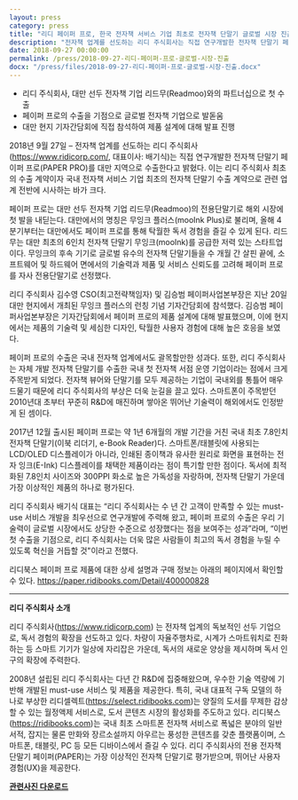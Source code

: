 ```yaml
---
layout: press
category: press
title: "리디 페이퍼 프로, 한국 전자책 서비스 기업 최초로 전자책 단말기 글로벌 시장 진출"
description: "전자책 업계를 선도하는 리디 주식회사는 직접 연구개발한 전자책 단말기 페이퍼 프로(PAPER PRO)를 대만 지역으로 수출한다고 밝혔다. "
date: 2018-09-27 00:00:00
permalink: /press/2018-09-27-리디-페이퍼-프로-글로벌-시장-진출
docx: "/press/files/2018-09-27-리디-페이퍼-프로-글로벌-시장-진출.docx"
---
```


- 리디 주식회사, 대만 선두 전자책 기업 리드무(Readmoo)와의 파트너십으로 첫 수출
- 페이퍼 프로의 수출을 기점으로 글로벌 전자책 기업으로 발돋움
- 대만 현지 기자간담회에 직접 참석하여 제품 설계에 대해 발표 진행

2018년 9월 27일 – 전자책 업계를 선도하는 리디 주식회사(https://www.ridicorp.com/, 대표이사: 배기식)는 직접 연구개발한 전자책 단말기 페이퍼 프로(PAPER PRO)를 대만 지역으로 수출한다고 밝혔다. 이는 리디 주식회사 최초의 수출 계약이자 국내 전자책 서비스 기업 최초의 전자책 단말기 수출 계약으로 관련 업계 전반에 시사하는 바가 크다.

페이퍼 프로는 대만 선두 전자책 기업 리드무(Readmoo)의 전용단말기로 해외 시장에 첫 발을 내딛는다. 대만에서의 명칭은 무잉크 플러스(mooInk Plus)로 불리며, 올해 4분기부터는 대만에서도 페이퍼 프로를 통해 탁월한 독서 경험을 즐길 수 있게 된다. 리드무는 대만 최초의 6인치 전자책 단말기 무잉크(mooInk)를 공급한 저력 있는 스타트업이다. 무잉크의 후속 기기로 글로벌 유수의 전자책 단말기들을 수 개월 간 살핀 끝에, 소프트웨어 및 하드웨어 면에서의 기술력과 제품 및 서비스 신뢰도를 고려해 페이퍼 프로를 자사 전용단말기로 선정했다.

리디 주식회사 김수영 CSO(최고전략책임자) 및 김승범 페이퍼사업본부장은 지난 20일 대만 현지에서 개최된 무잉크 플러스의 런칭 기념 기자간담회에 참석했다. 김승범 페이퍼사업본부장은 기자간담회에서 페이퍼 프로의 제품 설계에 대해 발표했으며, 이에 현지에서는 제품의 기술력 및 세심한 디자인, 탁월한 사용자 경험에 대해 높은 호응을 보였다.

페이퍼 프로의 수출은 국내 전자책 업계에서도 괄목할만한 성과다. 또한, 리디 주식회사는 자체 개발 전자책 단말기를 수출한 국내 첫 전자책 서점 운영 기업이라는 점에서 크게 주목받게 되었다. 전자책 뷰어와 단말기를 모두 제공하는 기업이 국내외를 통틀어 매우 드물기 때문에 리디 주식회사의 부상은 더욱 눈길을 끌고 있다. 스마트폰이 주목받던 2010년대 초부터 꾸준히 R&D에 매진하며 쌓아온 뛰어난 기술력이 해외에서도 인정받게 된 셈이다.

2017년 12월 출시된 페이퍼 프로는 약 1년 6개월의 개발 기간을 거친 국내 최초 7.8인치 전자책 단말기(이북 리더기, e-Book Reader)다. 스마트폰/태블릿에 사용되는 LCD/OLED 디스플레이가 아니라, 인쇄된 종이책과 유사한 원리로 화면을 표현하는 전자 잉크(E-Ink) 디스플레이를 채택한 제품이라는 점이 특기할 만한 점이다. 독서에 최적화된 7.8인치 사이즈와 300PPI 화소로 높은 가독성을 자랑하며, 전자책 단말기 가운데 가장 이상적인 제품의 하나로 평가된다.

리디 주식회사 배기식 대표는 “리디 주식회사는 수 년 간 고객이 만족할 수 있는 must-use 서비스 개발을 최우선으로 연구개발에 주력해 왔고, 페이퍼 프로의 수출은 우리 기술력이 글로벌 시장에서도 상당한 수준으로 성장했다는 점을 보여주는 성과”라며, “이번 첫 수출을 기점으로, 리디 주식회사는 더욱 많은 사람들이 최고의 독서 경험을 누릴 수 있도록 혁신을 거듭할 것"이라고 전했다.

리디북스 페이퍼 프로 제품에 대한 상세 설명과 구매 정보는 아래의 페이지에서 확인할 수 있다.
https://paper.ridibooks.com/Detail/400000828

---

<b>리디 주식회사 소개</b>

리디 주식회사(https://www.ridicorp.com) 는 전자책 업계의 독보적인 선두 기업으로, 독서 경험의 확장을 선도하고 있다. 차량이 자율주행차로, 시계가 스마트워치로 진화하는 등 스마트 기기가 일상에 자리잡은 가운데, 독서의 새로운 양상을 제시하며 독서 인구의 확장에 주력한다.

2008년 설립된 리디 주식회사는 다년 간 R&D에 집중해왔으며, 우수한 기술 역량에 기반해 개발된 must-use 서비스 및 제품을 제공한다. 특히, 국내 대표적 구독 모델의 하나로 부상한 리디셀렉트(https://select.ridibooks.com)는 양질의 도서를 무제한 감상할 수 있는 월정액제 서비스로, 도서 콘텐츠 시장의 활성화를 주도하고 있다. 리디북스(https://ridibooks.com)는 국내 최초 스마트폰 전자책 서비스로 폭넓은 분야의 일반 서적, 잡지는 물론 만화와 장르소설까지 아우르는 풍성한 콘텐츠를 갖춘 플랫폼이며, 스마트폰, 태블릿, PC 등 모든 디바이스에서 즐길 수 있다. 리디 주식회사의 전용 전자책 단말기 페이퍼(PAPER)는 가장 이상적인 전자책 단말기로 평가받으며, 뛰어난 사용자 경험(UX)을 제공한다.

[**관련사진 다운로드**](/press/img/2018-09-27-images.jpg)